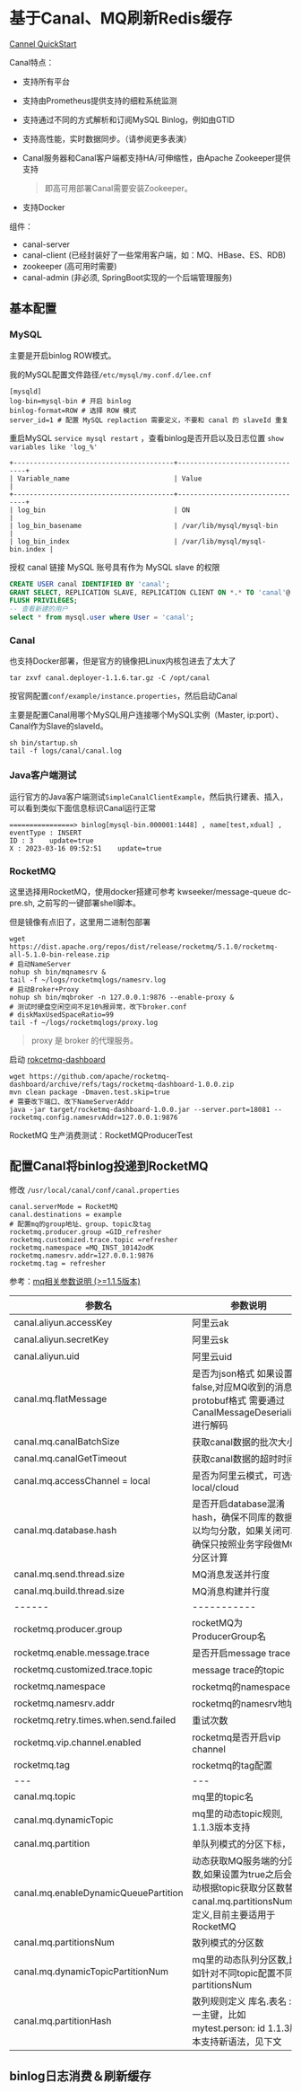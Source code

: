 # 基于Canal、MQ刷新Redis缓存

[Cannel QuickStart](https://github.com/alibaba/canal/wiki/QuickStart)

Canal特点：

+ 支持所有平台

+ 支持由Prometheus提供支持的细粒系统监测

+ 支持通过不同的方式解析和订阅MySQL Binlog，例如由GTID

+ 支持高性能，实时数据同步。（请参阅更多表演）

+ Canal服务器和Canal客户端都支持HA/可伸缩性，由Apache Zookeeper提供支持

  > 即高可用部署Canal需要安装Zookeeper。

+ 支持Docker

组件：

+ canal-server
+ canal-client (已经封装好了一些常用客户端，如：MQ、HBase、ES、RDB)
+ zookeeper (高可用时需要)
+ canal-admin (非必须, SpringBoot实现的一个后端管理服务)

## 基本配置

### MySQL

主要是开启binlog ROW模式。

我的MySQL配置文件路径`/etc/mysql/my.conf.d/lee.cnf`

```
[mysqld]
log-bin=mysql-bin # 开启 binlog
binlog-format=ROW # 选择 ROW 模式
server_id=1 # 配置 MySQL replaction 需要定义，不要和 canal 的 slaveId 重复
```

重启MySQL  `service mysql restart` ，查看binlog是否开启以及日志位置 `show variables like 'log_%'`

```
+----------------------------------------+--------------------------------+
| Variable_name                          | Value                          |
+----------------------------------------+--------------------------------+
| log_bin                                | ON                             |
| log_bin_basename                       | /var/lib/mysql/mysql-bin       |
| log_bin_index                          | /var/lib/mysql/mysql-bin.index |
```

授权 canal 链接 MySQL 账号具有作为 MySQL slave 的权限

```sql
CREATE USER canal IDENTIFIED BY 'canal';  
GRANT SELECT, REPLICATION SLAVE, REPLICATION CLIENT ON *.* TO 'canal'@'%';
FLUSH PRIVILEGES;
-- 查看新建的用户
select * from mysql.user where User = 'canal';
```

### Canal

也支持Docker部署，但是官方的镜像把Linux内核包进去了太大了

```shell
tar zxvf canal.deployer-1.1.6.tar.gz -C /opt/canal
```

按官网配置`conf/example/instance.properties`，然后启动Canal

主要是配置Canal用哪个MySQL用户连接哪个MySQL实例（Master, ip:port）、Canal作为Slave的slaveId。

```shell
sh bin/startup.sh
tail -f logs/canal/canal.log
```

### Java客户端测试

运行官方的Java客户端测试`SimpleCanalClientExample`，然后执行建表、插入，可以看到类似下面信息标识Canal运行正常

```
================> binlog[mysql-bin.000001:1448] , name[test,xdual] , eventType : INSERT
ID : 3    update=true
X : 2023-03-16 09:52:51    update=true
```

### RocketMQ

这里选择用RocketMQ，使用docker搭建可参考 kwseeker/message-queue dc-pre.sh, 之前写的一键部署shell脚本。

但是镜像有点旧了，这里用二进制包部署

```shell
wget https://dist.apache.org/repos/dist/release/rocketmq/5.1.0/rocketmq-all-5.1.0-bin-release.zip
# 启动NameServer
nohup sh bin/mqnamesrv &
tail -f ~/logs/rocketmqlogs/namesrv.log
# 启动Broker+Proxy
nohup sh bin/mqbroker -n 127.0.0.1:9876 --enable-proxy &
# 测试时硬盘空闲空间不足10%报异常，改下broker.conf
# diskMaxUsedSpaceRatio=99
tail -f ~/logs/rocketmqlogs/proxy.log 
```

> proxy 是 broker 的代理服务。

启动 [rokcetmq-dashboard](https://github.com/apache/rocketmq-dashboard/blob/master/docs/1_0_0/UserGuide_CN.md)

```shell
wget https://github.com/apache/rocketmq-dashboard/archive/refs/tags/rocketmq-dashboard-1.0.0.zip
mvn clean package -Dmaven.test.skip=true
# 需要改下端口、改下NameServerAddr
java -jar target/rocketmq-dashboard-1.0.0.jar --server.port=18081 --rocketmq.config.namesrvAddr=127.0.0.1:9876
```

RocketMQ 生产消费测试：RocketMQProducerTest

## 配置Canal将binlog投递到RocketMQ

修改 `/usr/local/canal/conf/canal.properties`

```
canal.serverMode = RocketMQ
canal.destinations = example
# 配置mq的group地址、group、topic及tag
rocketmq.producer.group =GID_refresher
rocketmq.customized.trace.topic =refresher
rocketmq.namespace =MQ_INST_10142odK
rocketmq.namesrv.addr=127.0.0.1:9876
rocketmq.tag = refresher
```



参考：[mq相关参数说明 (>=1.1.5版本)](https://github.com/alibaba/canal/wiki/Canal-Kafka-RocketMQ-QuickStart#mq%E7%9B%B8%E5%85%B3%E5%8F%82%E6%95%B0%E8%AF%B4%E6%98%8E-115%E7%89%88%E6%9C%AC)

| 参数名                                | 参数说明                                                     | 默认值         |
| ------------------------------------- | ------------------------------------------------------------ | -------------- |
| canal.aliyun.accessKey                | 阿里云ak                                                     | 无             |
| canal.aliyun.secretKey                | 阿里云sk                                                     | 无             |
| canal.aliyun.uid                      | 阿里云uid                                                    | 无             |
| canal.mq.flatMessage                  | 是否为json格式 如果设置为false,对应MQ收到的消息为protobuf格式 需要通过CanalMessageDeserializer进行解码 | false          |
| canal.mq.canalBatchSize               | 获取canal数据的批次大小                                      | 50             |
| canal.mq.canalGetTimeout              | 获取canal数据的超时时间                                      | 100            |
| canal.mq.accessChannel = local        | 是否为阿里云模式，可选值local/cloud                          | local          |
| canal.mq.database.hash                | 是否开启database混淆hash，确保不同库的数据可以均匀分散，如果关闭可以确保只按照业务字段做MQ分区计算 | true           |
| canal.mq.send.thread.size             | MQ消息发送并行度                                             | 30             |
| canal.mq.build.thread.size            | MQ消息构建并行度                                             | 8              |
| ------                                | -----------                                                  | -------        |
| rocketmq.producer.group               | rocketMQ为ProducerGroup名                                    | test           |
| rocketmq.enable.message.trace         | 是否开启message trace                                        | false          |
| rocketmq.customized.trace.topic       | message trace的topic                                         | 无             |
| rocketmq.namespace                    | rocketmq的namespace                                          | 无             |
| rocketmq.namesrv.addr                 | rocketmq的namesrv地址                                        | 127.0.0.1:9876 |
| rocketmq.retry.times.when.send.failed | 重试次数                                                     | 0              |
| rocketmq.vip.channel.enabled          | rocketmq是否开启vip channel                                  | false          |
| rocketmq.tag                          | rocketmq的tag配置                                            | 空值           |
| ---                                   | ---                                                          | ---            |
| canal.mq.topic                        | mq里的topic名                                                | 无             |
| canal.mq.dynamicTopic                 | mq里的动态topic规则, 1.1.3版本支持                           | 无             |
| canal.mq.partition                    | 单队列模式的分区下标，                                       | 1              |
| canal.mq.enableDynamicQueuePartition  | 动态获取MQ服务端的分区数,如果设置为true之后会自动根据topic获取分区数替换canal.mq.partitionsNum的定义,目前主要适用于RocketMQ | false          |
| canal.mq.partitionsNum                | 散列模式的分区数                                             | 无             |
| canal.mq.dynamicTopicPartitionNum     | mq里的动态队列分区数,比如针对不同topic配置不同partitionsNum  | 无             |
| canal.mq.partitionHash                | 散列规则定义 库名.表名 : 唯一主键，比如mytest.person: id 1.1.3版本支持新语法，见下文 | 无             |

## binlog日志消费＆刷新缓存

